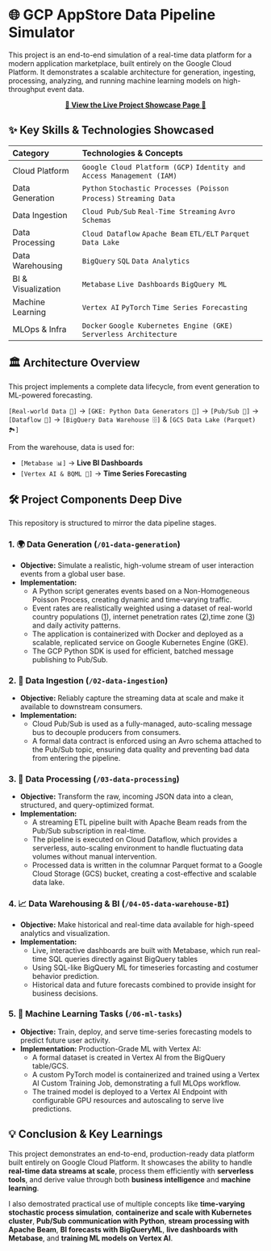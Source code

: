 # 🌐 GCP AppStore Data Pipeline Simulator
This project is an end-to-end simulation of a real-time data platform for a modern application marketplace, built entirely on the Google Cloud Platform.
It demonstrates a scalable architecture for generation, ingesting, processing, analyzing, and running machine learning models on high-throughput event data.

<p align="center"><strong><a href="https://sinras.github.io/static/project_gcp_appstore_simulator_7ee5">🚀 View the Live Project Showcase Page 🚀</a></strong></p>

## ✨ Key Skills & Technologies Showcased

| Category | Technologies & Concepts |
| :---------|:------------------------|
| Cloud Platform | `Google Cloud Platform (GCP)` `Identity and Access Management (IAM)`  |
| Data Generation | `Python` `Stochastic Processes (Poisson Process)` `Streaming Data` |
| Data Ingestion | `Cloud Pub/Sub` `Real-Time Streaming` `Avro Schemas` |
| Data Processing | `Cloud Dataflow` `Apache Beam` `ETL/ELT` `Parquet Data Lake` |
| Data Warehousing | `BigQuery` `SQL` `Data Analytics` |
| BI & Visualization | `Metabase` `Live Dashboards` `BigQuery ML` |
| Machine Learning | `Vertex AI` `PyTorch` `Time Series Forecasting` |
| MLOps & Infra | `Docker` `Google Kubernetes Engine (GKE)` `Serverless Architecture` |

## 🏛️ Architecture Overview
This project implements a complete data lifecycle, from event generation to ML-powered forecasting.

`[Real-world Data 📱]` -> `[GKE: Python Data Generators 🐍]` -> `[Pub/Sub 📨]` -> `[Dataflow 🌊]` -> `[BigQuery Data Warehouse 🗄️]` & `[GCS Data Lake (Parquet) 🏞️]`

From the warehouse, data is used for:

- `[Metabase 📊]` -> **Live BI Dashboards**
- `[Vertex AI & BQML 🤖]` -> **Time Series Forecasting**

## 🛠️ Project Components Deep Dive

This repository is structured to mirror the data pipeline stages.

### 1. 🌍 Data Generation (`/01-data-generation`)

- **Objective:** Simulate a realistic, high-volume stream of user interaction events from a global user base.
- **Implementation:**
    - A Python script generates events based on a Non-Homogeneous Poisson Process, creating dynamic and time-varying traffic.
    - Event rates are realistically weighted using a dataset of real-world country populations ([1]), internet penetration rates ([2]),time zone ([3]) and daily activity patterns.
    - The application is containerized with Docker and deployed as a scalable, replicated service on Google Kubernetes Engine (GKE).
    - The GCP Python SDK is used for efficient, batched message publishing to Pub/Sub.


[1]: https://www.worldometers.info/world-population/population-by-country
[2]: https://data.worldbank.org/indicator/IT.NET.USER.ZS
[3]: https://en.wikipedia.org/wiki/List_of_time_zones_by_country

### 2. 📨 Data Ingestion (`/02-data-ingestion`)

- **Objective:** Reliably capture the streaming data at scale and make it available to downstream consumers.
- **Implementation:**
    - Cloud Pub/Sub is used as a fully-managed, auto-scaling message bus to decouple producers from consumers.
    - A formal data contract is enforced using an Avro schema attached to the Pub/Sub topic, ensuring data quality and preventing bad data from entering the pipeline.

### 3. 🌊 Data Processing (`/03-data-processing`)

- **Objective:** Transform the raw, incoming JSON data into a clean, structured, and query-optimized format.
- **Implementation:**
    - A streaming ETL pipeline built with Apache Beam reads from the Pub/Sub subscription in real-time.
    - The pipeline is executed on Cloud Dataflow, which provides a serverless, auto-scaling environment to handle fluctuating data volumes without manual intervention.
    - Processed data is written in the columnar Parquet format to a Google Cloud Storage (GCS) bucket, creating a cost-effective and scalable data lake.

### 4. 📈 Data Warehousing & BI (`/04-05-data-warehouse-BI`)

- **Objective:** Make historical and real-time data available for high-speed analytics and visualization.
- **Implementation:**
    - Live, interactive dashboards are built with Metabase, which run real-time SQL queries directly against BigQuery tables
    - Using SQL-like BigQuery ML for timeseries forcasting and costumer behavior prediction.
    - Historical data and future forecasts combined to provide insight for business decisions.


### 5. 🤖 Machine Learning Tasks (`/06-ml-tasks`)

- **Objective:** Train, deploy, and serve time-series forecasting models to predict future user activity.
- **Implementation:** Production-Grade ML with Vertex AI:
    - A formal dataset is created in Vertex AI from the BigQuery table/GCS.
    - A custom PyTorch model is containerized and trained using a Vertex AI Custom Training Job, demonstrating a full MLOps workflow.
    - The trained model is deployed to a Vertex AI Endpoint with configurable GPU resources and autoscaling to serve live predictions.


## 💡 Conclusion & Key Learnings

This project demonstrates an end-to-end, production-ready data platform built entirely on Google Cloud Platform. It showcases the ability to handle **real-time data streams at scale**, process them efficiently with **serverless tools**, and derive value through both **business intelligence** and **machine learning**.

I also demostrated practical use of multiple concepts like **time-varying stochastic process simulation**, **containerize and scale with Kubernetes cluster**, **Pub/Sub communication with Python**, **stream processing with Apache Beam**, **BI forecasts with BigQueryML**, **live dashboards with Metabase**, and **training ML models on Vertex AI**.